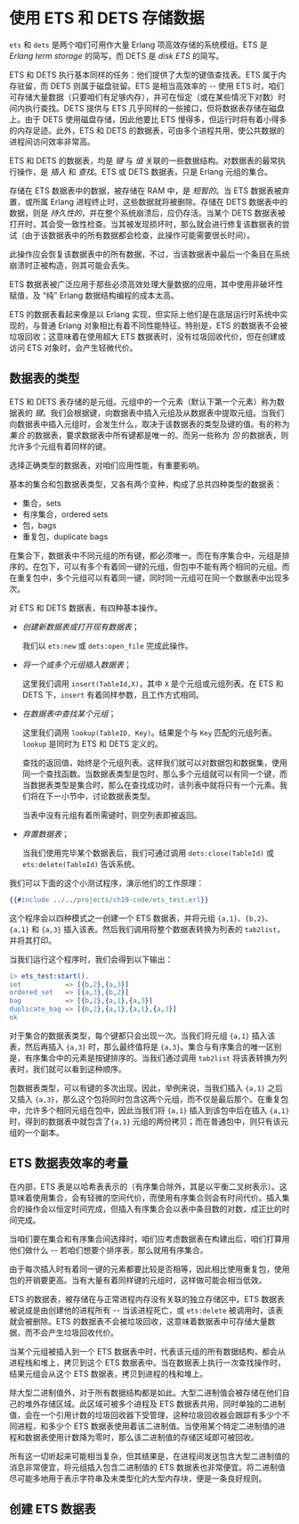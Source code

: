 # 使用 ETS 和 DETS 存储数据

`ets` 和 `dets` 是两个咱们可用作大量 Erlang 项高效存储的系统模组。ETS 是 *Erlang term storage* 的简写，而 DETS 是 *disk ETS* 的简写。

ETS 和 DETS 执行基本同样的任务：他们提供了大型的键值查找表。ETS 属于内存驻留，而 DETS 则属于磁盘驻留。ETS 是相当高效率的 -- 使用 ETS 时，咱们可存储大量数据（只要咱们有足够内存），并可在恒定（或在某些情况下对数）时间内执行查找。DETS 提供与 ETS 几乎同样的一些接口，但将数据表存储在磁盘上。由于 DETS 使用磁盘存储，因此他要比 ETS 慢得多，但运行时将有着小得多的内存足迹。此外，ETS 和 DETS 的数据表，可由多个进程共用，使公共数据的进程间访问效率非常高。


ETS 和 DETS 的数据表，均是 *键* 与 *值* 关联的一些数据结构。对数据表的最常执行操作，是 *插入* 和 *查找*。ETS 或 DETS 数据表，只是 Erlang 元组的集合。


存储在 ETS 数据表中的数据，被存储在 RAM 中，是 *短暂的*。当 ETS 数据表被弃置，或所属 Erlang 进程终止时，这些数据就将被删除。存储在 DETS 数据表中的数据，则是 *持久性的*，并在整个系统崩溃后，应仍存活。当某个 DETS 数据表被打开时，其会受一致性检查。当其被发现损坏时，那么就会进行修复该数据表的尝试（由于该数据表中的所有数据都会检查，此操作可能需要很长时间）。


此操作应会恢复该数据表中的所有数据，不过，当该数据表中最后一个条目在系统崩溃时正被构造，则其可能会丢失。


ETS 数据表被广泛应用于那些必须高效处理大量数据的应用，其中使用非破坏性赋值，及 “纯” Erlang 数据结构编程的成本太高。

ETS 的数据表看起来像是以 Erlang 实现，但实际上他们是在底层运行时系统中实现的，与普通 Erlang 对象相比有着不同性能特征。特别是，ETS 的数据表不会被垃圾回收；这意味着在使用超大 ETS 数据表时，没有垃圾回收代价，但在创建或访问 ETS 对象时，会产生轻微代价。


## 数据表的类型

ETS 和 DETS 表存储的是元组。元组中的一个元素（默认下第一个元素）称为数据表的 *键*。我们会根据键，向数据表中插入元组及从数据表中提取元组。当我们向数据表中插入元组时，会发生什么，取决于该数据表的类型及键的值。有的称为 *集合* 的数据表，要求数据表中所有键都是唯一的。而另一些称为 *包* 的数据表，则允许多个元组有着同样的键。


选择正确类型的数据表，对咱们应用性能，有重要影响。


基本的集合和包数据表类型，又各有两个变种，构成了总共四种类型的数据表：

- 集合，sets
- 有序集合，ordered sets
- 包，bags
- 重复包，duplicate bags


在集合下，数据表中不同元组的所有键，都必须唯一。而在有序集合中，元组是排序的。在包下，可以有多个有着同一键的元组，但包中不能有两个相同的元组。而在重复包中，多个元组可以有着同一键，同时同一元组可在同一个数据表中出现多次。


对 ETS 和 DETS 数据表，有四种基本操作。

- *创建新数据表或打开现有数据表*；

    我们以 `ets:new` 或 `dets:open_file` 完成此操作。


- *将一个或多个元组插入数据表*；

    这里我们调用 `insert(TableId,X)`，其中 `X` 是个元组或元组列表。在 ETS 和 DETS 下，`insert` 有着同样参数，且工作方式相同。

- *在数据表中查找某个元组*；

    这里我们调用 `lookup(TableID, Key)`。结果是个与 `Key` 匹配的元组列表。`lookup` 是同时为 ETS 和 DETS 定义的。

    查找的返回值，始终是个元组列表。这样我们就可以对数据包和数据集，使用同一个查找函数。当数据表类型是包时，那么多个元组就可以有同一个键，而当数据表类型是集合时，那么在查找成功时，该列表中就将只有一个元素。我们将在下一小节中，讨论数据表类型。

    当表中没有元组有着所需键时，则空列表即被返回。


- *弃置数据表*；

    当我们使用完毕某个数据表后，我们可通过调用 `dets:close(TableId)` 或 `ets:delete(TableId)` 告诉系统。


我们可以下面的这个小测试程序，演示他们的工作原理：


```erlang
{{#include ../../projects/ch19-code/ets_test.erl}}
```


这个程序会以四种模式之一创建一个 ETS 数据表，并将元组 `{a,1}`、`{b,2}`、`{a,1}` 和 `{a,3}` 插入该表。然后我们调用将整个数据表转换为列表的 `tab2list`，并将其打印。


当我们运行这个程序时，我们会得到以下输出：

```erlang
1> ets_test:start().
set           => [{b,2},{a,3}]
ordered_set   => [{a,3},{b,2}]
bag           => [{b,2},{a,1},{a,3}]
duplicate_bag => [{b,2},{a,1},{a,1},{a,3}]
ok
```

对于集合的数据表类型，每个键都只会出现一次。当我们将元组 `{a,1}` 插入该表，然后再插入 `{a,3}` 时，那么最终值将是 `{a,3}`。集合与有序集合的唯一区别是，有序集合中的元素是按键排序的。当我们通过调用 `tab2list` 将该表转换为列表时，我们就可以看到这种顺序。

包数据表类型，可以有键的多次出现。因此，举例来说，当我们插入 `{a,1}` 之后又插入 `{a,3}`，那么这个包将同时包含这两个元组，而不仅是最后那个。在重复包中，允许多个相同元组在包中，因此当我们将 `{a,1}` 插入到该包中后在插入 `{a,1}` 时，得到的数据表中就包含了`{a,1}` 元组的两份拷贝；而在普通包中，则只有该元组的一个副本。


## ETS 数据表效率的考量


在内部，ETS 表是以哈希表表示的（有序集合除外，其是以平衡二叉树表示）。这意味着使用集合，会有轻微的空间代价，而使用有序集合则会有时间代价。插入集合的操作会以恒定时间完成，但插入有序集合会以表中条目数的对数，成正比的时间完成。


当咱们要在集合和有序集合间选择时，咱们应考虑数据表在构建出后，咱们打算用他们做什么 -- 若咱们想要个排序表，那么就用有序集合。

由于每次插入时有着同一键的元素都要比较是否相等，因此相比使用重复包，使用包的开销要更高。当有大量有着同样键的元组时，这样做可能会相当低效。


ETS 的数据表，被存储在与正常进程内存没有关联的独立存储区中。ETS 数据表被说成是由创建他的进程所有 -- 当该进程死亡，或 `ets:delete` 被调用时，该表就会被删除。ETS 的数据表不会被垃圾回收，这意味着数据表中可存储大量数据，而不会产生垃圾回收代价。

当某个元组被插入到一个 ETS 数据表中时，代表该元组的所有数据结构，都会从进程栈和堆上，拷贝到这个 ETS 数据表中。当在数据表上执行一次查找操作时，结果元组会从这个 ETS 数据表，拷贝到进程的栈和堆上。

除大型二进制值外，对于所有数据结构都是如此。大型二进制值会被存储在他们自己的堆外存储区域。此区域可被多个进程及 ETS 数据表共用，同时单独的二进制值，会在一个引用计数的垃圾回收器下受管理，这种垃圾回收器会跟踪有多少个不同进程，和多少个 ETS 数据表使用着该二进制值。当使用某个特定二进制值的进程和数据表使用计数降为零时，那么该二进制值的存储区域即可被回收。


所有这一切听起来可能相当复杂，但其结果是，在进程间发送包含大型二进制值的消息非常便宜，将元组插入包含二进制值的 ETS 数据表也非常便宜。将二进制值尽可能多地用于表示字符串及未类型化的大型内存块，便是一条良好规则。


## 创建 ETS 数据表



